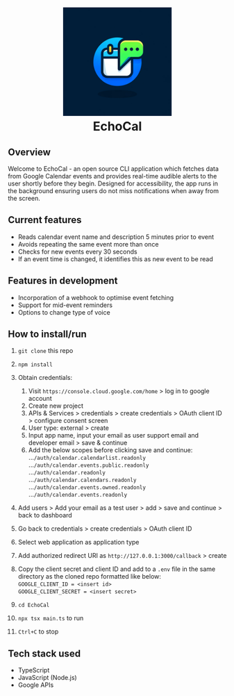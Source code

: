 <h1 align="center">
    <img src="https://raw.githubusercontent.com/em-baggie/EchoCal/main/EchoCal_logo.webp" alt="wells score logo" height="250">
    <br/>
    EchoCal
</h1>

## Overview

Welcome to EchoCal - an open source CLI application which fetches data from Google Calendar events and provides real-time audible alerts to the user shortly before they begin. Designed for accessibility, the app runs in the background ensuring users do not miss notifications when away from the screen.

## Current features
- Reads calendar event name and description 5 minutes prior to event
- Avoids repeating the same event more than once
- Checks for new events every 30 seconds
- If an event time is changed, it identifies this as new event to be read

## Features in development
- Incorporation of a webhook to optimise event fetching
- Support for mid-event reminders
- Options to change type of voice

## How to install/run

1. `git clone` this repo
2. `npm install`
3. Obtain credentials:

   1. Visit `https://console.cloud.google.com/home` > log in to google account
   2. Create new project
   3. APIs & Services > credentials > create credentials > OAuth client ID > configure consent screen
   4. User type: external > create
   5. Input app name, input your email as user support email and developer email > save & continue
   6. Add the below scopes before clicking save and continue:<br>
        ...`/auth/calendar.calendarlist.readonly`<br>
        ...`/auth/calendar.events.public.readonly`<br>
        ...`/auth/calendar.readonly`<br>
        ...`/auth/calendar.calendars.readonly`<br>
        ...`/auth/calendar.events.owned.readonly`<br>
        ...`/auth/calendar.events.readonly`<br>
5. Add users > Add your email as a test user > add > save and continue > back to dashboard
7. Go back to credentials > create credentials > OAuth client ID
8. Select web application as application type
9. Add authorized redirect URI as `http://127.0.0.1:3000/callback` > create
10. Copy the client secret and client ID and add to a `.env` file in the same directory as the cloned repo formatted like below:<br>
    `GOOGLE_CLIENT_ID = <insert id>`<br>
    `GOOGLE_CLIENT_SECRET = <insert secret>`<br>
11. `cd EchoCal`
12. `npx tsx main.ts` to run
13. `Ctrl+C` to stop

## Tech stack used
- TypeScript
- JavaScript (Node.js)
- Google APIs
